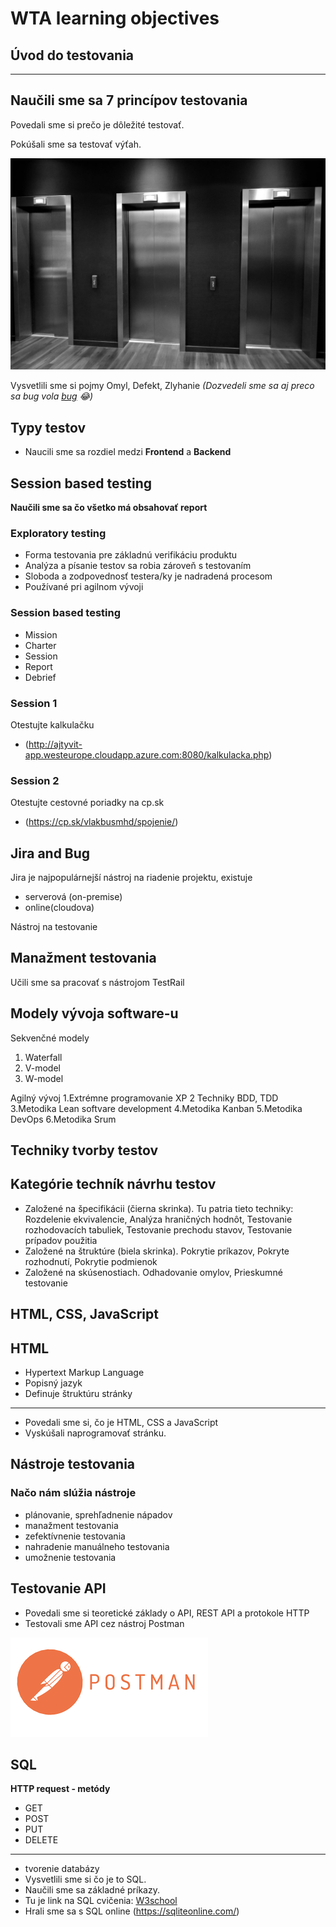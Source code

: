 # WTA learning objectives

## **Úvod do testovania**
---
Naučili sme sa 7 princípov testovania
---
Povedali sme si prečo je dôležité testovať.

Pokúšali sme sa testovať výťah.

![Výťahy](Elevators.jpg)

Vysvetlili sme si pojmy Omyl, Defekt, Zlyhanie
*(Dozvedeli sme sa aj preco sa bug vola [bug](https://www.computerimages.com/musings/computer_bug.html#) :joy:)*

## **Typy testov**
- Naucili sme sa rozdiel medzi **Frontend** a **Backend**

## **Session based testing** 
**Naučili sme sa čo všetko má obsahovať report**
### Exploratory testing
- Forma testovania pre základnú verifikáciu produktu
- Analýza a písanie testov sa robia zároveň s testovaním
- Sloboda a zodpovednosť testera/ky je nadradená procesom
- Používané pri agilnom vývoji

### Session based testing
- Mission 
- Charter
- Session
- Report
- Debrief
### Session 1
Otestujte kalkulačku
- (http://ajtyvit-app.westeurope.cloudapp.azure.com:8080/kalkulacka.php)
### Session 2
Otestujte cestovné poriadky na cp.sk
- (https://cp.sk/vlakbusmhd/spojenie/)
## **Jira and Bug**
Jira je najpopulárnejší nástroj na riadenie projektu, existuje
- serverová (on-premise)
- online(cloudova)

Nástroj na testovanie

## **Manažment testovania**
Učili sme sa pracovať s nástrojom TestRail

## **Modely vývoja software-u** 
Sekvenčné modely<br>
1. Waterfall
2. V-model
3. W-model

Agilný vývoj
1.Extrémne programovanie XP
2 Techniky BDD, TDD
3.Metodika Lean softvare development
4.Metodika Kanban
5.Metodika DevOps
6.Metodika Srum






## **Techniky tvorby testov**
## Kategórie techník návrhu testov ##
- Založené na špecifikácii (čierna skrinka).
Tu patria tieto techniky: 
Rozdelenie ekvivalencie, 
Analýza hraničných hodnôt, 
Testovanie rozhodovacích tabuliek, 
Testovanie prechodu stavov, 
Testovanie prípadov použitia
- Založené na štruktúre (biela skrinka).
Pokrytie príkazov, 
Pokryte rozhodnutí, 
Pokrytie podmienok
- Založené na skúsenostiach.
Odhadovanie omylov, 
Prieskumné testovanie




## **HTML, CSS, JavaScript**
## HTML ##
- Hypertext Markup Language
- Popisný jazyk
- Definuje štruktúru stránky
---



- Povedali sme si, čo je HTML, CSS a JavaScript
- Vyskúšali naprogramovať stránku.


## **Nástroje testovania** 
### Načo nám slúžia nástroje ###
- plánovanie, sprehľadnenie nápadov
- manažment testovania
- zefektívnenie testovania
- nahradenie manuálneho testovania
- umožnenie testovania



## **Testovanie API** 
- Povedali sme si teoretické základy o API, REST API a protokole HTTP
- Testovali sme API cez nástroj Postman

![Postman](postman.png)
## **SQL** 
**HTTP request - metódy** 
- GET
- POST
- PUT
- DELETE
---

- tvorenie databázy
- Vysvetlili sme si čo je to SQL.
- Naučili sme sa základné príkazy.
- Tu je link na SQL cvičenia:
[W3school](https://www.w3schools.com/sql/sql_exercises.asp
)
- Hrali sme sa s SQL online (https://sqliteonline.com/)
